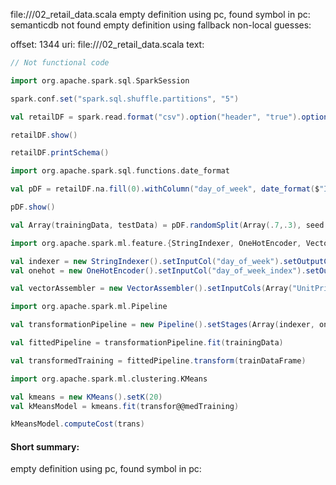 file://<WORKSPACE>/02_retail_data.scala
empty definition using pc, found symbol in pc: 
semanticdb not found
empty definition using fallback
non-local guesses:

offset: 1344
uri: file://<WORKSPACE>/02_retail_data.scala
text:
```scala
// Not functional code

import org.apache.spark.sql.SparkSession

spark.conf.set("spark.sql.shuffle.partitions", "5")

val retailDF = spark.read.format("csv").option("header", "true").option("inferSchema", "true").load("../data/retail-data/by-day/*.csv")

retailDF.show()

retailDF.printSchema()

import org.apache.spark.sql.functions.date_format

val pDF = retailDF.na.fill(0).withColumn("day_of_week", date_format($"InvoiceDate", "EEEE")).coalesce(5)

pDF.show()

val Array(trainingData, testData) = pDF.randomSplit(Array(.7,.3), seed = 42)

import org.apache.spark.ml.feature.{StringIndexer, OneHotEncoder, VectorAssembler}

val indexer = new StringIndexer().setInputCol("day_of_week").setOutputCol("day_of_week_index")
val onehot = new OneHotEncoder().setInputCol("day_of_week_index").setOutputCol("day_of_week_onehot")

val vectorAssembler = new VectorAssembler().setInputCols(Array("UnitPrice", "Quantity", "day_of_week_onehot")).setOutputCol("features")

import org.apache.spark.ml.Pipeline

val transformationPipeline = new Pipeline().setStages(Array(indexer, onehot, vectorAssembler))

val fittedPipeline = transformationPipeline.fit(trainingData)

val transformedTraining = fittedPipeline.transform(trainDataFrame)

import org.apache.spark.ml.clustering.KMeans

val kmeans = new KMeans().setK(20)
val kMeansModel = kmeans.fit(transfor@@medTraining)

kMeansModel.computeCost(trans)
```


#### Short summary: 

empty definition using pc, found symbol in pc: 